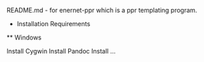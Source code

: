 README.md - for enernet-ppr which is a ppr templating program.

* Installation Requirements

** Windows

Install Cygwin
Install Pandoc
Install ...
